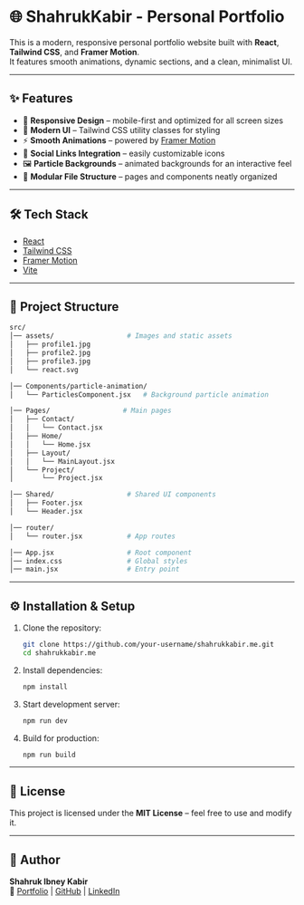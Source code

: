 # 🌐 ShahrukKabir - Personal Portfolio

This is a modern, responsive personal portfolio website built with **React**, **Tailwind CSS**, and **Framer Motion**.  
It features smooth animations, dynamic sections, and a clean, minimalist UI.

---

## ✨ Features

- 📱 **Responsive Design** – mobile-first and optimized for all screen sizes  
- 🎨 **Modern UI** – Tailwind CSS utility classes for styling  
- ⚡ **Smooth Animations** – powered by [Framer Motion](https://www.framer.com/motion/)  
- 🔗 **Social Links Integration** – easily customizable icons  
- 🖼️ **Particle Backgrounds** – animated backgrounds for an interactive feel  
- 📂 **Modular File Structure** – pages and components neatly organized  

---

## 🛠️ Tech Stack

- [React](https://react.dev/)  
- [Tailwind CSS](https://tailwindcss.com/)  
- [Framer Motion](https://www.framer.com/motion/)  
- [Vite](https://vitejs.dev/)  

---

## 📂 Project Structure

```bash
src/
│── assets/                  # Images and static assets
│   ├── profile1.jpg
│   ├── profile2.jpg
│   ├── profile3.jpg
│   └── react.svg

│── Components/particle-animation/
│   └── ParticlesComponent.jsx   # Background particle animation

│── Pages/                  # Main pages
│   ├── Contact/
│   │   └── Contact.jsx
│   ├── Home/
│   │   └── Home.jsx
│   ├── Layout/
│   │   └── MainLayout.jsx
│   └── Project/
│       └── Project.jsx

│── Shared/                  # Shared UI components
│   ├── Footer.jsx
│   └── Header.jsx

│── router/
│   └── router.jsx           # App routes

│── App.jsx                  # Root component
│── index.css                # Global styles
│── main.jsx                 # Entry point
```

---

## ⚙️ Installation & Setup

1. Clone the repository:
   ```bash
   git clone https://github.com/your-username/shahrukkabir.me.git
   cd shahrukkabir.me
   ```

2. Install dependencies:
   ```bash
   npm install
   ```

3. Start development server:
   ```bash
   npm run dev
   ```

4. Build for production:
   ```bash
   npm run build
   ```

---

## 📜 License

This project is licensed under the **MIT License** – feel free to use and modify it.

---

## 👤 Author

**Shahruk Ibney Kabir**  
🔗 [Portfolio](https://yourdomain.com) | [GitHub](https://github.com) | [LinkedIn](https://linkedin.com)
